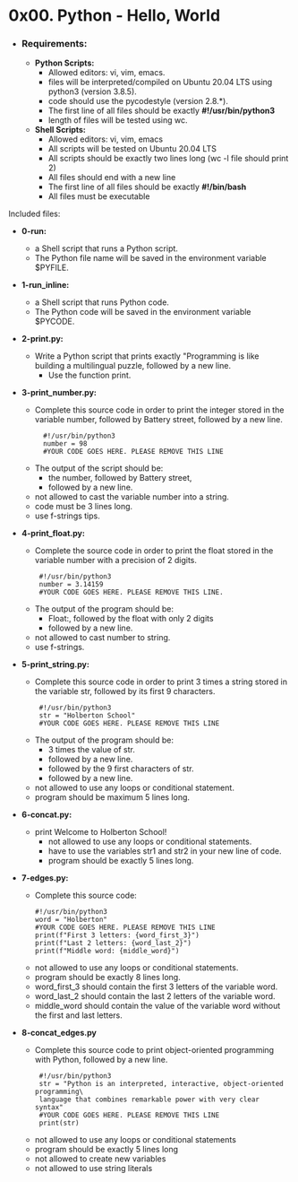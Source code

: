 # **0x00. Python - Hello, World**

- ### **Requirements:**
  - **Python Scripts:**
    - Allowed editors: vi, vim, emacs.
    - files will be interpreted/compiled on Ubuntu 20.04 LTS using python3 (version 3.8.5).
    - code should use the pycodestyle (version 2.8.*).
    - The first line of all files should be exactly **#!/usr/bin/python3**
    - length of files will be tested using wc.
  - **Shell Scripts:**
    - Allowed editors: vi, vim, emacs
    - All scripts will be tested on Ubuntu 20.04 LTS
    - All scripts should be exactly two lines long (wc -l file should print 2)
    - All files should end with a new line
    - The first line of all files should be exactly **#!/bin/bash**
    - All files must be executable

Included files:

- **0-run:**
  - a Shell script that runs a Python script.
  - The Python file name will be saved in the environment variable $PYFILE.
  
- **1-run_inline:**
  - a Shell script that runs Python code.
  - The Python code will be saved in the environment variable $PYCODE.
  
- **2-print.py:**
  - Write a Python script that prints exactly "Programming is like building a multilingual puzzle, followed by a new line.
    - Use the function print.

- **3-print_number.py:**
  - Complete this source code in order to print the integer stored in the variable number, followed by Battery street, followed by a new line.
    ``` 
      #!/usr/bin/python3
      number = 98
      #YOUR CODE GOES HERE. PLEASE REMOVE THIS LINE
      ```
  - The output of the script should be:
    - the number, followed by Battery street,
    - followed by a new line.
  - not allowed to cast the variable number into a string.
  - code must be 3 lines long.
  - use f-strings tips.
  
- **4-print_float.py:**
  - Complete the source code in order to print the float stored in the variable number with a precision of 2 digits.
    ```
     #!/usr/bin/python3
     number = 3.14159
     #YOUR CODE GOES HERE. PLEASE REMOVE THIS LINE.
     ```
  - The output of the program should be:
    - Float:, followed by the float with only 2 digits
    - followed by a new line.
  - not allowed to cast number to string.
  - use f-strings.

- **5-print_string.py:**
  - Complete this source code in order to print 3 times a string stored in the variable str, followed by its first 9 characters.
    ```
     #!/usr/bin/python3
     str = "Holberton School"
     #YOUR CODE GOES HERE. PLEASE REMOVE THIS LINE
     ```
  - The output of the program should be:
    - 3 times the value of str.
    - followed by a new line.
    - followed by the 9 first characters of str.
    - followed by a new line.
  - not allowed to use any loops or conditional statement.
  - program should be maximum 5 lines long.

- **6-concat.py:**
  - print Welcome to Holberton School!
    - not allowed to use any loops or conditional statements.
    - have to use the variables str1 and str2 in your new line of code.
    - program should be exactly 5 lines long.

- **7-edges.py:**
  - Complete this source code:
    ```  
    #!/usr/bin/python3
    word = "Holberton"
    #YOUR CODE GOES HERE. PLEASE REMOVE THIS LINE
    print(f"First 3 letters: {word_first_3}")
    print(f"Last 2 letters: {word_last_2}")
    print(f"Middle word: {middle_word}")
    ```
  - not allowed to use any loops or conditional statements.
  - program should be exactly 8 lines long.
  - word_first_3 should contain the first 3 letters of the variable word.
  - word_last_2 should contain the last 2 letters of the variable word.
  - middle_word should contain the value of the variable word without the first and last letters.

- **8-concat_edges.py**
  - Complete this source code to print object-oriented programming with Python, followed by a new line.
    ```
     #!/usr/bin/python3
     str = "Python is an interpreted, interactive, object-oriented programming\
     language that combines remarkable power with very clear syntax"
     #YOUR CODE GOES HERE. PLEASE REMOVE THIS LINE
     print(str)
    ```
  - not allowed to use any loops or conditional statements
  - program should be exactly 5 lines long
  - not allowed to create new variables
  - not allowed to use string literals
